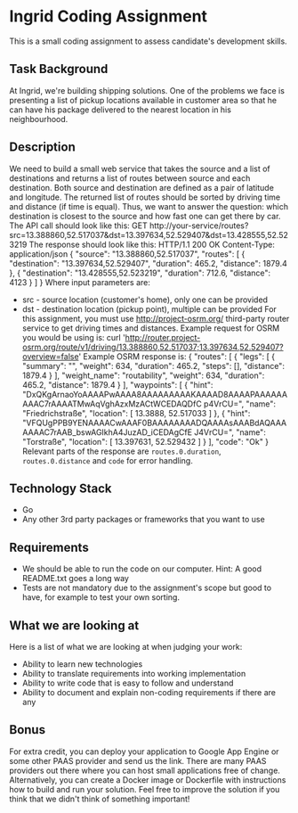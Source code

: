 # Ingrid Coding Assignment
This is a small coding assignment to assess candidate's development skills.
## Task Background
At Ingrid, we're building shipping solutions. One of the problems we face is
presenting
a list of pickup locations available in customer area so that he can have his package
delivered to the nearest location in his neighbourhood.
## Description
We need to build a small web service that takes the source and a list of destinations
and returns a list of routes between source and each destination. Both source and
destination are defined as a pair of latitude and longitude. The returned list of
routes
should be sorted by driving time and distance (if time is equal).
Thus, we want to answer the question: which destination is closest to the source and
how fast one can get there by car.
The API call should look like this:
GET
http://your-service/routes?src=13.388860,52.517037&dst=13.397634,52.529407&dst=13.428555,52.523219
The response should look like this:
HTTP/1.1 200 OK
Content-Type: application/json
{
"source": "13.388860,52.517037",
"routes": [
{
"destination": "13.397634,52.529407",
"duration": 465.2,
"distance": 1879.4
},
{
"destination": "13.428555,52.523219",
"duration": 712.6,
"distance": 4123
}
]
}
Where input parameters are:
- src - source location (customer's home), only one can be provided
- dst - destination location (pickup point), multiple can be provided
For this assignment, you must use http://project-osrm.org/ third-party router service
to
get driving times and distances.
Example request for OSRM you would be using is:
curl
'http://router.project-osrm.org/route/v1/driving/13.388860,52.517037;13.397634,52.529407?overview=false'
Example OSRM response is:
{
"routes": [
{
"legs": [
{
"summary": "",
"weight": 634,
"duration": 465.2,
"steps": [],
"distance": 1879.4
}
],
"weight_name": "routability",
"weight": 634,
"duration": 465.2,
"distance": 1879.4
}
],
"waypoints": [
{
"hint":
"DxQKgArnaoYoAAAAPwAAAA8AAAAAAAAAKAAAAD8AAAAPAAAAAAAAAC7rAAAATMwAqVghAzxMzACtWCEDAQDfC
p4VrCU=",
"name": "Friedrichstraße",
"location": [
13.3888,
52.517033
]
},
{
"hint":
"VFQUgPPB9YENAAAACwAAAF0BAAAAAAAADQAAAAsAAABdAQAAAAAAAC7rAAB_bswAGIkhA4JuzAD_iCEDAgCfE
J4VrCU=",
"name": "Torstraße",
"location": [
13.397631,
52.529432
]
}
],
"code": "Ok"
}
Relevant parts of the response are `routes.0.duration`, `routes.0.distance` and `code`
for error handling.
## Technology Stack
- Go
- Any other 3rd party packages or frameworks that you want to use
## Requirements
- We should be able to run the code on our computer. Hint: A good README.txt
goes a long way
- Tests are not mandatory due to the assignment's scope but good to have, for
example to test your own sorting.
## What we are looking at
Here is a list of what we are looking at when judging your work:
- Ability to learn new technologies
- Ability to translate requirements into working implementation
- Ability to write code that is easy to follow and understand
- Ability to document and explain non-coding requirements if there are any
## Bonus
For extra credit, you can deploy your application to Google App Engine or some
other PAAS provider and send us the link. There are many PAAS providers out
there where you can host small applications free of change. Alternatively, you
can create a Docker image or Dockerfile with instructions how to build and run
your solution. Feel free to improve the solution if you think that we didn't
think of something important!